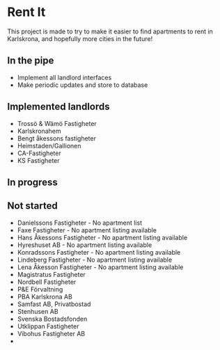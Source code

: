 # Rent It

This project is made to try to make it easier to find apartments to rent in Karlskrona, and hopefully
more cities in the future!

## In the pipe
* Implement all landlord interfaces
* Make periodic updates and store to database


## Implemented landlords
* Trossö & Wämö Fastigheter
* Karlskronahem
* Bengt åkessons fastigheter
* Heimstaden/Gallionen
* CA-Fastigheter
* KS Fastigheter

## In progress



## Not started
* Danielssons Fastigheter - No apartment list
* Faxe Fastigheter - No apartment listing available
* Hans Åkessons Fastigheter - No apartment listing available
* Hyreshuset AB - No apartment listing available
* Konradssons Fastigheter - No apartment listing available
* Lindeberg Fastigheter - No apartment listing available
* Lena Åkesson Fastigheter - No apartment listing available
* Magistratus Fastigheter
* Nordbell Fastigheter
* P&E Förvaltning
* PBA Karlskrona AB
* Samfast AB, Privatbostad
* Stenhusen AB
* Svenska Bostadsfonden
* Utklippan Fastigheter
* Vibohus Fastigheter AB
* 
